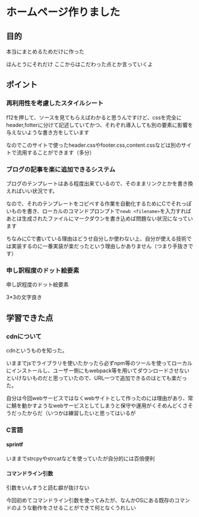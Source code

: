 # ホームページ作りました

## 目的

本当にまとめるためだけに作った

ほんとうにそれだけ
ここからはこだわった点とか言っていくよ

## ポイント

### 再利用性を考慮したスタイルシート
f12を押して、ソースを見てもらえばわかると思うんですけど、cssを完全にheader,fotterに分けて記述していてかつ、それぞれ導入しても別の要素に影響を与えないような書き方をしています

なのでこのサイトで使ったheader.cssやfooter.css,content.cssなどは別のサイトで流用することができます（多分）

### ブログの記事を楽に追加できるシステム
ブログのテンプレートはある程度出来ているので、そのままリンクとかを書き換えればいい状況です。

なので、それのテンプレートをコピペする作業を自動化するためにCでそれっぽいものを書き、ローカルのコマンドプロンプトで```newb <filename>```を入力すればあとは生成されたファイルにマークダウンを書き込めば問題ない状況になっています

ちなみにCで書いている理由はどうせ自分しか使わない上、自分が使える技術では実装するのに一番実装が楽だったという理由しかありません（つまり手抜きです）

### 申し訳程度のドット絵要素
申し訳程度のドット絵要素

3*3の文字良き

## 学習できた点

### cdnについて
cdnというものを知った。

いままでjsでライブラリを使いたかったら必ずnpm等のツールを使ってローカルにインストールし、ユーザー側にもwebpack等を用いてダウンロードさせないといけないものだと思っていたので、URL一つで追加できるのはとても楽だった。

自分は今回webサービスではなくwebサイトとして作ったのには理由があり、常に鯖を動かすようなwebサービスとしてしまうと保守や運用がくそめんどくさそうだったからだ（いつかは練習したいと思ってはいるが

### C言語

#### sprintf
いままでstrcpyやstrcatなどを使っていたが自分的には百倍便利

#### コマンドライン引数
引数をいんすうと読む癖が抜けない

今回初めてコマンドライン引数を使ってみたが、なんかOSにある既存のコマンドのような動作をさせることができて何となくうれしい
